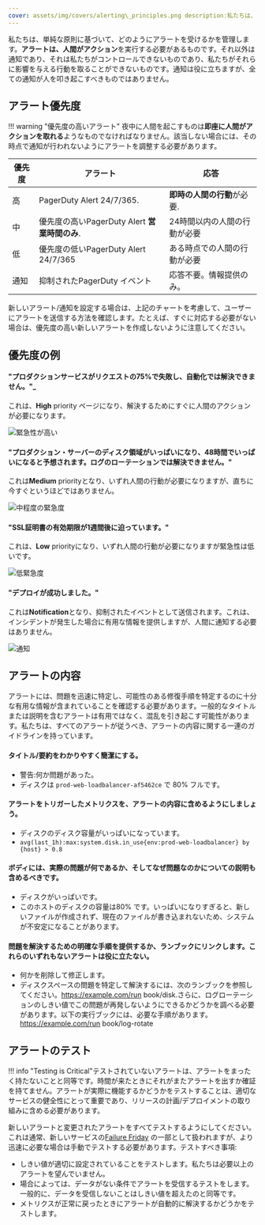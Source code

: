 ```yaml
---
cover: assets/img/covers/alerting\_principles.png description:私たちは、単純な原則に基づいてアラートを取得する方法を管理します。アラートは、人間がアクションを実行することを必要とするものです。それ以外は通知であり、それは私たちがコントロールできないものであり、私たちがそれらに影響を与える行動を取ることができないものです。通知は役に立つが、全ての通知が人を叩き起こすべきものではありません。
---
```

私たちは、単純な原則に基づいて、どのようにアラートを受けるかを管理します。**アラートは、人間がアクション**を実行する必要があるものです。それ以外は通知であり、それは私たちがコントロールできないものであり、私たちがそれらに影響を与える行動を取ることができないものです。通知は役に立ちますが、全ての通知が人を叩き起こすべきものではありません。

## アラート優先度

!!! warning "優先度の高いアラート"
    夜中に人間を起こすものは**即座に人間がアクションを取れる**ようなものでなければなりません。該当しない場合には、その時点で通知が行われないようにアラートを調整する必要があります。

| 優先度 | アラート | 応答 |
| -------- | ------ | -------- |
| 高 | PagerDuty Alert 24/7/365. |  **即時の人間の行動**が必要. |
| 中 | 優先度の高いPagerDuty Alert **営業時間のみ**. | 24時間以内の人間の行動が必要 |
| 低 | 優先度の低いPagerDuty Alert 24/7/365 | ある時点での人間の行動が必要 |
| 通知 | 抑制されたPagerDuty イベント | 応答不要。情報提供のみ。 |

新しいアラート/通知を設定する場合は、上記のチャートを考慮して、ユーザーにアラートを送信する方法を確認します。たとえば、すぐに対応する必要がない場合は、優先度の高い新しいアラートを作成しないように注意してください。

## 優先度の例

#### "プロダクションサービスがリクエストの75%で失敗し、自動化では解決できません。"_
これは、**High** priority ページになり、解決するためにすぐに人間のアクションが必要になります。

![緊急性が高い](../assets/img/screenshots/high_urgency.png)

#### "プロダクション・サーバーのディスク領域がいっぱいになり、48時間でいっぱいになると予想されます。ログのローテーションでは解決できません。"
これは**Medium** priorityとなり、いずれ人間の行動が必要になりますが、直ちに今すぐというほどではありません。

![中程度の緊急度](../assets/img/screenshots/high_business_hours.png)

#### "SSL証明書の有効期限が1週間後に迫っています。"
これは、**Low** priorityになり、いずれ人間の行動が必要になりますが緊急性は低いです。

![低緊急度](../assets/img/screenshots/low_urgency.png)

#### "デプロイが成功しました。"
これは**Notification**となり、抑制されたイベントとして送信されます。これは、インシデントが発生した場合に有用な情報を提供しますが、人間に通知する必要はありません。

![通知](../assets/img/screenshots/suppressed.png)


## アラートの内容

アラートには、問題を迅速に特定し、可能性のある修復手順を特定するのに十分な有用な情報が含まれていることを確認する必要があります。一般的なタイトルまたは説明を含むアラートは有用ではなく、混乱を引き起こす可能性があります。私たちは、すべてのアラートが従うべき、アラートの内容に関する一連のガイドラインを持っています。

#### タイトル/要約をわかりやすく簡潔にする。
  * <span class="icon bad"></span> 警告:何か問題があった。
  * <span class="icon good"></span> ディスクは `prod-web-loadbalancer-af5462ce` で 80% フルです。

#### アラートをトリガーしたメトリクスを、アラートの内容に含めるようにしましょう。
  * <span class="icon bad"></span> ディスクのディスク容量がいっぱいになっています。
  * <span class="icon good"></span> `avg(last_1h):max:system.disk.in_use{env:prod-web-loadbalancer} by {host} > 0.8`

#### ボディには、実際の問題が何であるか、そしてなぜ問題なのかについての説明も含めるべきです。
  * <span class="icon bad"></span> ディスクがいっぱいです。
  * <span class="icon good"></span> このホストのディスクの容量は80% です。いっぱいになりすぎると、新しいファイルが作成されず、現在のファイルが書き込まれないため、システムが不安定になることがあります。

#### 問題を解決するための明確な手順を提供するか、ランブックにリンクします。これらのいずれもないアラートは役に立たない。
  * <span class="icon bad"></span> 何かを削除して修正します。
  * <span class="icon good"></span> ディスクスペースの問題を特定して解決するには、次のランブックを参照してください。https://example.com/run book/disk.さらに、ログローテーションのしきい値でこの問題が再発しないようにできるかどうかを調べる必要があります。以下の実行ブックには、必要な手順があります。https://example.com/run book/log-rotate


## アラートのテスト

!!! info "Testing is Critical"テストされていないアラートは、アラートをまったく持たないことと同等です。時間が来たときにそれがまたアラートを出すか確証を持てません。アラートが実際に機能するかどうかをテストすることは、適切なサービスの健全性にとって重要であり、リリースの計画/デプロイメントの取り組みに含める必要があります。

新しいアラートと変更されたアラートをすべてテストするようにしてください。これは通常、新しいサービスの[Failure Friday](https://www.pagerduty.com/blog/failure-friday-at-pagerduty/) の一部として扱われますが、より迅速に必要な場合は手動でテストする必要があります。テストすべき事項:

* しきい値が適切に設定されていることをテストします。私たちは必要以上のアラートを望んでいません。
* 場合によっては、データがない条件でアラートを受信するテストをします。一般的に、データを受信しないことはしきい値を超えたのと同等です。
* メトリクスが正常に戻ったときにアラートが自動的に解決するかどうかをテストします。
